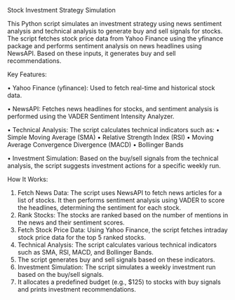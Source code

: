 Stock Investment Strategy Simulation

This Python script simulates an investment strategy using news sentiment analysis and technical analysis to generate buy and sell signals for stocks. The script fetches stock price data from Yahoo Finance using the yfinance package and performs sentiment analysis on news headlines using NewsAPI. Based on these inputs, it generates buy and sell recommendations.

Key Features:

•	Yahoo Finance (yfinance): Used to fetch real-time and historical stock data.

•	NewsAPI: Fetches news headlines for stocks, and sentiment analysis is performed using the VADER Sentiment Intensity Analyzer.

•	Technical Analysis: The script calculates technical indicators such as:
  •	Simple Moving Average (SMA)
  •	Relative Strength Index (RSI)
  •	Moving Average Convergence Divergence (MACD)
  •	Bollinger Bands
  
•	Investment Simulation: Based on the buy/sell signals from the technical analysis, the script suggests investment actions for a specific weekly run.

How It Works:

1.	Fetch News Data: The script uses NewsAPI to fetch news articles for a list of stocks. It then performs sentiment analysis using VADER to     score the headlines, determining the sentiment for each stock.
2.	Rank Stocks: The stocks are ranked based on the number of mentions in the news and their sentiment scores.
3.	Fetch Stock Price Data: Using Yahoo Finance, the script fetches intraday stock price data for the top 5 ranked stocks.
4.	Technical Analysis: The script calculates various technical indicators such as SMA, RSI, MACD, and Bollinger Bands.
5.	The script generates buy and sell signals based on these indicators.
6.	Investment Simulation: The script simulates a weekly investment run based on the buy/sell signals.
7.	It allocates a predefined budget (e.g., $125) to stocks with buy signals and prints investment recommendations.

